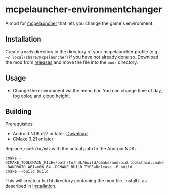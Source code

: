# mcpelauncher-environmentchanger

A mod for [mcpelauncher](https://minecraft-linux.github.io) that lets you change the game's environment.


## Installation

Create a `mods` directory in the directory of your mcpelauncher profile (e.g. `~/.local/share/mcpelauncher`) if you have not already done so.
Download the mod from [releases](https://github.com/GameParrot/mcpelauncher-environment/releases) and move the file into the `mods` directory.


## Usage

- Change the environment via the menu bar. You can change time of day, fog color, and cloud height.


## Building

Prerequisites:

- Android NDK r27 or later. [Download](https://developer.android.com/ndk/downloads)
- CMake 3.21 or later

Replace `/path/to/ndk` with the actual path to the Android NDK:

```
cmake -DCMAKE_TOOLCHAIN_FILE=/path/to/ndk/build/cmake/android.toolchain.cmake -DANDROID_ABI=x86_64 -DCMAKE_BUILD_TYPE=Release -B build
cmake --build build
```

This will create a `build` directory containing the mod file. Install it as described in [Installation](#installation).
